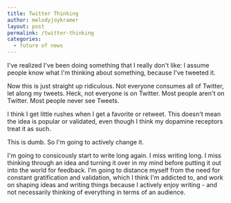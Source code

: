 ```yaml
---
title: Twitter Thinking
author: melodyjoykramer
layout: post
permalink: /twitter-thinking
categories:
  - future of news
---
```


I've realized I've been doing something that I really don't like: I assume people know what I'm thinking about something, because I've tweeted it.

Now this is just straight up ridiculous. Not everyone consumes all of Twitter, let along my tweets. Heck, not everyone is on Twitter. Most people aren't on Twitter. Most people never see Tweets. 

I think I get little rushes when I get a favorite or retweet. This doesn't mean the idea is popular or validated, even though I think my dopamine receptors treat it as such. 

This is dumb. So I'm going to actively change it.

I'm going to consicously start to write long again. I miss writing long. I miss thinking through an idea and turning it over in my mind before putting it out into the world for feedback. I'm going to distance myself from the need for constant gratification and validation, which I think I'm addicted to, and work on shaping ideas and writing things because I actively enjoy writing - and not necessarily thinking of everything in terms of an audience.





